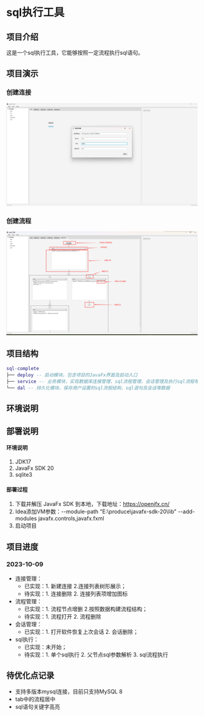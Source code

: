 # sql执行工具

## 项目介绍

这是一个sql执行工具，它能够按照一定流程执行sql语句。

## 项目演示

### 创建连接

![image](https://github.com/asdfLiang/sql-complete/blob/master/deploy/src/main/resources/guide/new_connection.png)

### 创建流程

![image](https://github.com/asdfLiang/sql-complete/blob/master/deploy/src/main/resources/guide/process.png)

## 项目结构

``` lua
sql-complete
├── deploy -- 启动模块，包含项目的JavaFx界面及启动入口
├── service -- 业务模块，实现数据库连接管理、sql流程管理、会话管理及执行sql流程等功能
└── dal -- 持久化模块，保存用户设置的sql流程结构、sql语句及会话等数据
```

## 环境说明

## 部署说明

#### 环境说明

1. JDK17
2. JavaFx SDK 20
3. sqlite3

#### 部署过程

1. 下载并解压 JavaFx SDK 到本地，下载地址：https://openjfx.cn/
2. Idea添加VM参数：--module-path "E:\produce\javafx-sdk-20\lib" --add-modules javafx.controls,javafx.fxml
3. 启动项目

## 项目进度

### 2023-10-09

- 连接管理：
    - 已实现：1. 新建连接 2.连接列表树形展示；
    - 待实现：1. 连接删除 2. 连接列表项增加图标
- 流程管理：
    - 已实现：1. 流程节点增删 2.按照数据构建流程结构；
    - 待实现：1. 流程打开 2. 流程删除
- 会话管理：
    - 已实现：1. 打开软件恢复上次会话 2. 会话删除；
- sql执行：
    - 已实现：未开始；
    - 待实现：1. 单个sql执行 2. 父节点sql参数解析 3. sql流程执行

## 待优化点记录

- 支持多版本mysql连接，目前只支持MySQL 8
- tab中的流程居中
- sql语句关键字高亮


